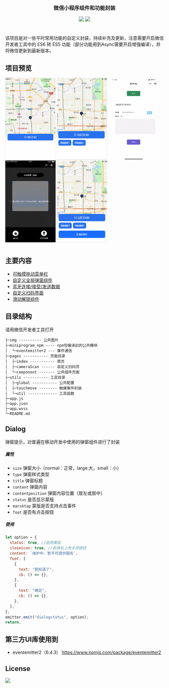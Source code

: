 <div align="center">

  <h3><strong>微信小程序组件和功能封装</strong></h3>
  <div style="margin-top:10px;"><a href="javascript:;"><img src="https://img.shields.io/badge/language-JavaScript-brightgreen.svg" /></a>
  <a href="https://opensource.org/licenses/mit-license.php"><img src="https://img.shields.io/badge/license-MIT-blue.svg" /></a></div>

  <h1></h1>
</div>

该项目是对一些平时常用功能的自定义封装，持续补充及更新，注意需要开启微信开发者工具中的 ES6 转 ES5 功能（部分功能用到Async需要开启增强编译），并将微信更新到最新版本。

## 项目预览

<img src="./static/move.gif" width = "160" height = "260" alt=""></img>
<img src="./static/dialog.gif" width = "160" height = "260" alt=""></img>
<img src="./static/blue.gif" width = "160" height = "260" alt=""></img>
<img src="./static/scan.gif" width = "160" height = "260" alt=""></img>
<img src="./static/lock.gif" width = "160" height = "260" alt=""></img>

  <h1></h1>

## 主要内容

- [可触摸拖动菜单栏](#可触摸拖动菜单栏)
- [自定义全局弹窗组件](#dialog)
- [蓝牙连接/接受/发送数据](https://github.com/arsize/ble)
- [自定义扫码界面](#自定义扫码界面)
- [滑动解锁组件](#滑动解锁组件)


## 目录结构

请用微信开发者工具打开

```
├─img ---------- 公共图片
├─miniprogram_npm ---- npm包编译出的公共模块
│  └─eventemitter2 --- 事件通信
├─pages ----------- 页面目录
│  ├─index ----------- 首页
│  ├─cameraScan ------ 自定义扫码页
│  └─component ------- 公共组件页面
├─utils ----------- 工具目录
│  ├─global ----------- 公共配置
│  ├─touchmove -------- 触摸事件封装
│  └─util ------------- 工具函数
├─app.js
├─app.json
├─app.wxss
└─README.md
```

## Dialog

弹窗提示，对普遍在移动开发中使用的弹窗组件进行了封装

##### 属性

- `size` 弹窗大小（normal：正常，large:大，small：小）
- `type` 弹窗样式类型
- `title` 弹窗标题
- `content` 弹窗内容
- `contentposition` 弹窗内容位置（居左或居中）
- `status` 是否显示蒙版
- `marsktap` 蒙版是否支持点击事件
- `foot` 是否有点击按钮

##### 使用

```javascript
let option = {
  status: true, //启用蒙版
  closeicon: true, //启用右上角关闭按钮
  content: `维护中，暂不可提供服务`,
  foot: [
    {
      text: "我知道了",
      cb: () => {},
    },
    {
      text: "确定",
      cb: () => {},
    },
  ],
};
emitter.emit("dialogstatus", option);
return;
```

## 第三方UI库使用到

* eventemitter2（6.4.3） <https://www.npmjs.com/package/eventemitter2>

## License
[![](https://img.shields.io/badge/license-MIT-blue.svg)](https://opensource.org/licenses/mit-license.php) 
